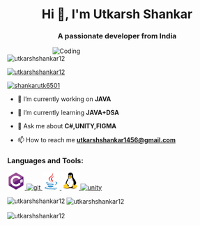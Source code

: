 <h1 align="center">Hi 👋, I'm Utkarsh Shankar</h1>
<h3 align="center">A passionate developer from India</h3>
<img align = "right" alt = "Coding" width="400" src = "https://media.tenor.com/_h_1fcwEkHYAAAAM/studying-windy.gifalt=media&token=91c0c7b2-93c3-4029-b011-1a8703c5730d)">
<p align="left"> <img src="https://komarev.com/ghpvc/?username=utkarshshankar12&label=Profile%20views&color=0e75b6&style=flat" alt="utkarshshankar12" /> </p>

<p align="left"> <a href="https://github.com/ryo-ma/github-profile-trophy"><img src="https://github-profile-trophy.vercel.app/?username=utkarshshankar12" alt="utkarshshankar12" /></a> </p>

<p align="left"> <a href="https://twitter.com/shankarutk6501" target="blank"><img src="https://img.shields.io/twitter/follow/shankarutk6501?logo=twitter&style=for-the-badge" alt="shankarutk6501" /></a> </p>

- 🔭 I’m currently working on **JAVA**

- 🌱 I’m currently learning **JAVA+DSA**

- 💬 Ask me about **C#,UNITY,FIGMA**

- 📫 How to reach me **utkarshshankar1456@gmail.com**



<h3 align="left">Languages and Tools:</h3>
<p align="left"> <a href="https://www.w3schools.com/cs/" target="_blank" rel="noreferrer"> <img src="https://raw.githubusercontent.com/devicons/devicon/master/icons/csharp/csharp-original.svg" alt="csharp" width="40" height="40"/> </a> <a href="https://git-scm.com/" target="_blank" rel="noreferrer"> <img src="https://www.vectorlogo.zone/logos/git-scm/git-scm-icon.svg" alt="git" width="40" height="40"/> </a> <a href="https://www.java.com" target="_blank" rel="noreferrer"> <img src="https://raw.githubusercontent.com/devicons/devicon/master/icons/java/java-original.svg" alt="java" width="40" height="40"/> </a> <a href="https://www.linux.org/" target="_blank" rel="noreferrer"> <img src="https://raw.githubusercontent.com/devicons/devicon/master/icons/linux/linux-original.svg" alt="linux" width="40" height="40"/> </a> <a href="https://unity.com/" target="_blank" rel="noreferrer"> <img src="https://www.vectorlogo.zone/logos/unity3d/unity3d-icon.svg" alt="unity" width="40" height="40"/> </a> </p>

<p><img align="left" src="https://github-readme-stats.vercel.app/api/top-langs?username=utkarshshankar12&show_icons=true&locale=en&layout=compact" alt="utkarshshankar12" /></p>

<p>&nbsp;<img align="center" src="https://github-readme-stats.vercel.app/api?username=utkarshshankar12&show_icons=true&locale=en" alt="utkarshshankar12" /></p>

<p><img align="center" src="https://github-readme-streak-stats.herokuapp.com/?user=utkarshshankar12&" alt="utkarshshankar12" /></p>
